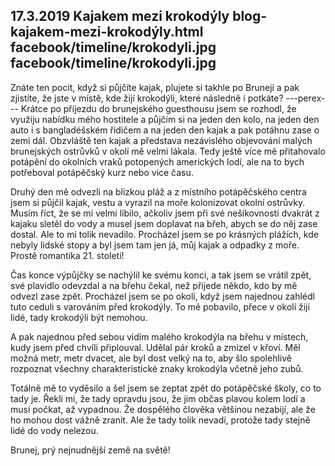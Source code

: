 17.3.2019
Kajakem mezi krokodýly
blog-kajakem-mezi-krokodýly.html
facebook/timeline/krokodyli.jpg
facebook/timeline/krokodyli.jpg
--------------

Znáte ten pocit, když si půjčíte kajak, plujete si takhle po Bruneji a pak zjistíte, že jste v místě, kde žijí krokodýli, které následně i potkáte?
---perex---
Krátce po příjezdu do brunejského guesthousu jsem se rozhodl, že využiju nabídku mého hostitele a půjčím si na jeden den kolo, na jeden den auto i s bangladéšském řidičem a na jeden den kajak a pak potáhnu zase o zemi dál. Obzvláště ten kajak a představa nezávislého objevování malých brunejských ostrůvků v okolí mě velmi lákala. Tedy ještě více mě přitahovalo potápění do okolních vraků potopených amerických lodí, ale na to bych potřeboval potápěčský kurz nebo více času. 

Druhý den mě odvezli na blízkou pláž a z místního potápěčského centra jsem si půjčil kajak, vestu a vyrazil na moře kolonizovat okolní ostrůvky. Musím říct, že se mi velmi líbilo, ačkoliv jsem při své nešikovnosti dvakrát z kajaku sletěl do vody a musel jsem doplavat na břeh, abych se do něj zase dostal. Ale to mi tolik nevadilo. Procházel jsem se po krásných plážích, kde nebyly lidské stopy a byl jsem tam jen já, můj kajak a odpadky z moře. Prostě romantika 21. století!

Čas konce výpůjčky se nachýlil ke svému konci, a tak jsem se vrátil zpět, své plavidlo odevzdal a na břehu čekal, než přijede někdo, kdo by mě odvezl zase zpět. Procházel jsem se po okolí, když jsem najednou zahlédl tuto ceduli s varováním před krokodýly. To mě pobavilo, přece v okolí žijí lidé, tady krokodýli být nemohou.

A pak najednou před sebou vidím malého krokodýla na břehu v místech, kudy jsem před chvíli připlouval. Udělal pár kroků a zmizel v křoví. Měl možná metr, metr dvacet, ale byl dost velký na to, aby šlo spolehlivě rozpoznat všechny charakteristické znaky krokodýla včetně jeho zubů. 

Totálně mě to vyděsilo a šel jsem se zeptat zpět do potápěčské školy, co to tady je. Řekli mi, že tady opravdu jsou, že jim občas plavou kolem lodí a musí počkat, až vypadnou. Že dospělého člověka většinou nezabijí, ale že ho mohou dost vážně zranit. Ale že tady tolik nevadí, protože tady stejně lidé do vody nelezou.

Brunej, prý nejnudnější země na světě!
